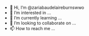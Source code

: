 - 👋 Hi, I’m @zariabaudelaireburnswwo
- 👀 I’m interested in ...
- 🌱 I’m currently learning ...
- 💞️ I’m looking to collaborate on ...
- 📫 How to reach me ...

<!---
zariabaudelaireburnswwo/zariabaudelaireburnswwo is a ✨ special ✨ repository because its `README.md` (this file) appears on your GitHub profile.
You can click the Preview link to take a look at your changes.
--->

